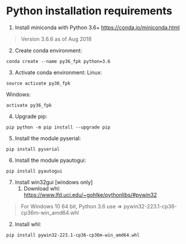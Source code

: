 # Python installation requirements

1. Install miniconda with Python 3.6+ 
https://conda.io/miniconda.html
> Version 3.6.6 as of Aug 2018


2. Create conda environment:
```
conda create --name py36_fpk python=3.6
```

3. Activate conda environment:
Linux: 
```
source activate py36_fpk
```

Windows: 
```
activate py36_fpk
```

4. Upgrade pip:
```
pip python -m pip install --upgrade pip
```

5. Install the module pyserial:
```
pip install pyserial
```

6. Install the module pyautogui:
```
pip install pyautogui
```

7. Install win32gui [windows only]
    1. Download whl: https://www.lfd.uci.edu/~gohlke/pythonlibs/#pywin32

  > For Windows 10 64 bit, Python 3.6 use => pywin32-223.1-cp36-cp36m-win_amd64.whl

  2. Install whl: 
```
pip install pywin32-223.1-cp36-cp36m-win_amd64.whl
```